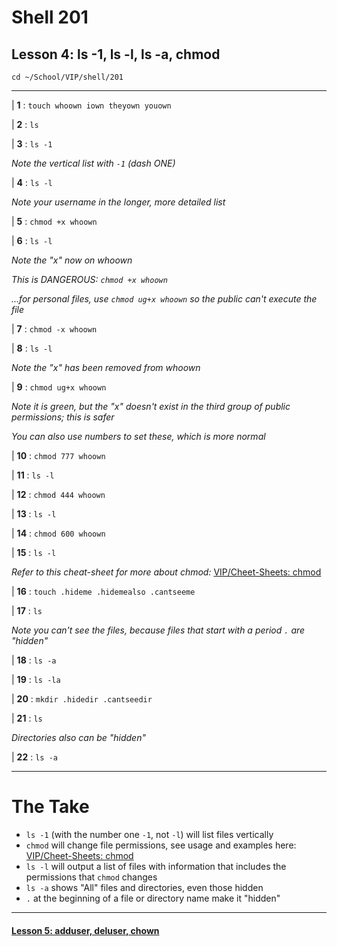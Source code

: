 # Shell 201
## Lesson 4: ls -1, ls -l, ls -a, chmod

`cd ~/School/VIP/shell/201`

___

| **1** : `touch whoown iown theyown youown`

| **2** : `ls`

| **3** : `ls -1`

*Note the vertical list with `-1` (dash ONE)*

| **4** : `ls -l`

*Note your username in the longer, more detailed list*

| **5** : `chmod +x whoown`

| **6** : `ls -l`

*Note the "x" now on whoown*

*This is DANGEROUS: `chmod +x whoown`*

*...for personal files, use `chmod ug+x whoown` so the public can't execute the file*

| **7** : `chmod -x whoown`

| **8** : `ls -l`

*Note the "x" has been removed from whoown*

| **9** : `chmod ug+x whoown`

*Note it is green, but the "x" doesn't exist in the third group of public permissions; this is safer*

*You can also use numbers to set these, which is more normal*

| **10** : `chmod 777 whoown`

| **11** : `ls -l`

| **12** : `chmod 444 whoown`

| **13** : `ls -l`

| **14** : `chmod 600 whoown`

| **15** : `ls -l`

*Refer to this cheat-sheet for more about chmod:* [VIP/Cheet-Sheets: chmod](https://github.com/inkVerb/VIP/blob/master/Cheat-Sheets/Permissions.md)

| **16** : `touch .hideme .hidemealso .cantseeme`

| **17** : `ls`

*Note you can't see the files, because files that start with a period `.` are "hidden"*

| **18** : `ls -a`

| **19** : `ls -la`

| **20** : `mkdir .hidedir .cantseedir`

| **21** : `ls`

*Directories also can be "hidden"*

| **22** : `ls -a`

___

# The Take

- `ls -1` (with the number one `-1`, not `-l`) will list files vertically
- `chmod` will change file permissions, see usage and examples here: [VIP/Cheet-Sheets: chmod](https://github.com/inkVerb/VIP/blob/master/Cheat-Sheets/Permissions.md)
- `ls -l` will output a list of files with information that includes the permissions that `chmod` changes
- `ls -a` shows "All" files and directories, even those hidden
- `.` at the beginning of a file or directory name make it "hidden"
___

#### [Lesson 5: adduser, deluser, chown](https://github.com/inkVerb/vip/blob/master/201-shell/Lesson-05.md)

